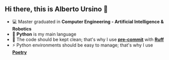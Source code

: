 ## Hi there, this is Alberto Ursino 👋

- 💻 Master graduated in **Computer Engineering - Artificial Intelligence & Robotics**
- 🐍 **Python** is my main language
- 🧼 The code should be kept clean; that's why I use **[pre-commit](https://pre-commit.com/)** with **[Ruff](https://docs.astral.sh/ruff/)**
- ⚡ Python environments should be easy to manage; that's why I use **[Poetry](https://python-poetry.org/)**
<!--- 
---
<div align="center">

![](https://komarev.com/ghpvc/?username=albertoursino&color=blueviolet&style=for-the-badge)

</div>
<!--- 
emoji: https://www.webfx.com/tools/emoji-cheat-sheet/
-->

